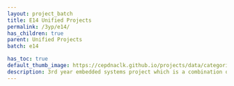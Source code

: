 ```yaml
---
layout: project_batch
title: E14 Unified Projects
permalink: /3yp/e14/
has_children: true
parent: Unified Projects
batch: e14

has_toc: true
default_thumb_image: https://cepdnaclk.github.io/projects/data/categories/unified/thumbnail.jpg
description: 3rd year embedded systems project which is a combination of CO321, CO324 and CO325 courses
---
```


